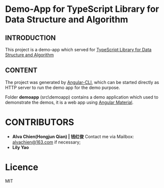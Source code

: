 # Demo-App for TypeScript Library for Data Structure and Algorithm
## INTRODUCTION
This project is a demo-app which served for [TypeScript Library for Data Structure and Algorithm](https://github.com/alvachien/datastructure)

## CONTENT
The project was generated by [Angular-CLI](https://github.com/angular/angular-cli), which can be started directly as HTTP server to run the demo app for the demo purpose.

Folder **demoapp** (src\demoapp) contains a demo application which used to demonstrate the demos, it is a web app using [Angular Material](https://material.angular.io).

# CONTRIBUTORS
- **Alva Chien(Hongjun Qian) | 钱红俊** Contact me via Mailbox: alvachien@163.com if necessary;
- **Lily Yao**

# Licence
MIT

